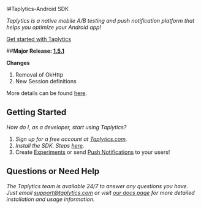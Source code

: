 I#Taplytics-Android SDK

_Taplytics is a native mobile A/B testing and push notification platform that helps you optimize your Android app!_

[Get started with Taplytics](https://taplytics.com/docs/android-sdk/getting-started)

##**Major Release: [1.5.1](https://github.com/taplytics/Taplytics-Android-SDK/releases/tag/1.5.1)**

**Changes**

1. Removal of OkHttp
2. New Session definitions

More details can be found [here](https://github.com/taplytics/Taplytics-Android-SDK/releases/tag/1.5.1).

## Getting Started

_How do I, as a developer, start using Taplytics?_ 

1. _Sign up for a free account at [Taplytics.com](https://taplytics.com?utm_source=github&utm_campaign=documentation&utm_medium=content)._
2. _Install the SDK. Steps [here](/START.md)._
3. Create [Experiments](/EXPERIMENTS.md) or send [Push Notifications](/PUSH.md) to your users!

## Questions or Need Help

_The Taplytics team is available 24/7 to answer any questions you have. Just email support@taplytics.com or visit [our docs page](https://taplytics.com/docs?utm_source=github&utm_campaign=documentation&utm_medium=content) for more detailed installation and usage information._
